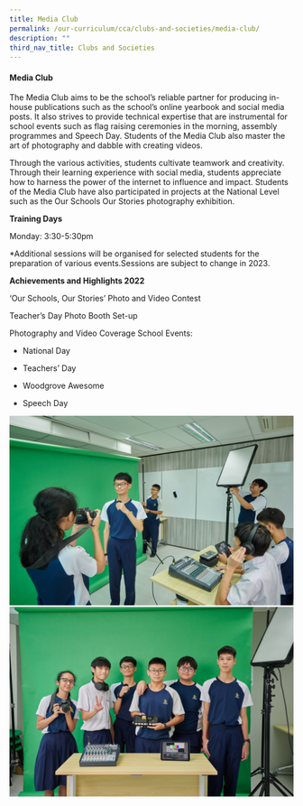 ```yaml
---
title: Media Club
permalink: /our-curriculum/cca/clubs-and-societies/media-club/
description: ""
third_nav_title: Clubs and Societies
---
```

#### Media Club

The Media Club aims to be the school’s reliable partner for producing in-house publications such as the school’s online yearbook and social media posts. It also strives to provide technical expertise that are instrumental for school events such as flag raising ceremonies in the morning, assembly programmes and Speech Day. Students of the Media Club also master the art of photography and dabble with creating videos. 

Through the various activities, students cultivate teamwork and creativity. Through their learning experience with social media, students appreciate how to harness the power of the internet to influence and impact. Students of the Media Club have also participated in projects at the National Level such as the Our Schools Our Stories photography exhibition.

**Training Days**

Monday: 3:30-5:30pm

\*Additional sessions will be organised for selected students for the preparation of various events.Sessions are subject to change in 2023.

**Achievements and Highlights 2022**

‘Our Schools, Our Stories’ Photo and Video Contest

Teacher’s Day Photo Booth Set-up

Photography and Video Coverage School Events:

*   National Day 
    
*   Teachers’ Day 
    
*   Woodgrove Awesome
    
*   Speech Day
    

![](/images/CCAs/Media/WGS_269.jpg)
![](/images/CCAs/Media/WGS_271%20(2).jpg)